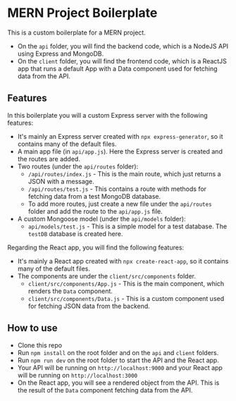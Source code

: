 # MERN Project Boilerplate
This is a custom boilerplate for a MERN project.

* On the `api` folder, you will find the backend code, which is a NodeJS API using Express and MongoDB.
* On the `client` folder, you will find the frontend code, which is a ReactJS app that runs a default App with a
Data component used for fetching data from the API.

## Features
In this boilerplate you will a custom Express server with the following features:
* It's mainly an Express server created with `npx express-generator`, so it contains many of the default files.
* A main app file (in `api/app.js`). Here the Express server is created and the routes are added.
* Two routes (under the `api/routes` folder):
  * `/api/routes/index.js` - This is the main route, which just returns a JSON with a message.
  * `/api/routes/test.js` - This contains a route with methods for fetching data from a test MongoDB database.
  * To add more routes, just create a new file under the `api/routes` folder and add the route to the `api/app.js` file.
* A custom Mongoose model (under the `api/models` folder):
  * `api/models/test.js` - This is a simple model for a test database. The `testDB` database is created here.

Regarding the React app, you will find the following features:
* It's mainly a React app created with `npx create-react-app`, so it contains many of the default files.
* The components are under the `client/src/components` folder.
  * `client/src/components/App.js` - This is the main component, which renders the `Data` component.
  * `client/src/components/Data.js` - This is a custom component used for fetching JSON data from the backend. 

## How to use
* Clone this repo
* Run `npm install` on the root folder and on the `api` and `client` folders.
* Run `npm run dev` on the root folder to start the API and the React app.
* Your API will be running on `http://localhost:9000` and your React app will be running on `http://localhost:3000`
* On the React app, you will see a rendered object from the API. This is the result of the `Data` component fetching data from the API.

